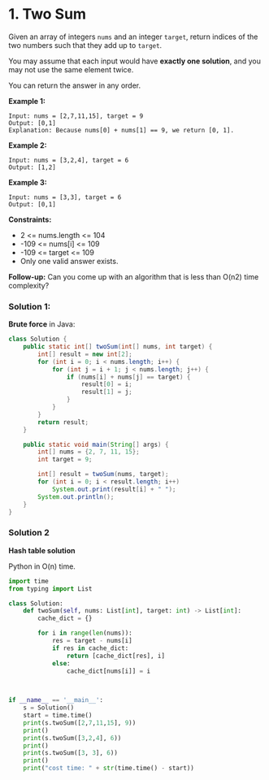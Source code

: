# 1. Two Sum

Given an array of integers `nums` and an integer `target`, return indices of the two numbers such that they add up to `target`.

You may assume that each input would have **exactly one solution**, and you may not use the same element twice.

You can return the answer in any order.

**Example 1:**

    Input: nums = [2,7,11,15], target = 9
    Output: [0,1]
    Explanation: Because nums[0] + nums[1] == 9, we return [0, 1].

**Example 2:**

    Input: nums = [3,2,4], target = 6
    Output: [1,2]

**Example 3:**

    Input: nums = [3,3], target = 6
    Output: [0,1]

**Constraints:**

- 2 <= nums.length <= 104
- -109 <= nums[i] <= 109
- -109 <= target <= 109
- Only one valid answer exists.

**Follow-up:** Can you come up with an algorithm that is less than O(n2) time complexity?


### Solution 1:

**Brute force** in Java:


```java
class Solution {
    public static int[] twoSum(int[] nums, int target) {
        int[] result = new int[2];
        for (int i = 0; i < nums.length; i++) {
            for (int j = i + 1; j < nums.length; j++) {
                if (nums[i] + nums[j] == target) {
                    result[0] = i;
                    result[1] = j;
                }
            }
        }
        return result;
    }

    public static void main(String[] args) {
        int[] nums = {2, 7, 11, 15};
        int target = 9;

        int[] result = twoSum(nums, target);
        for (int i = 0; i < result.length; i++)
            System.out.print(result[i] + " ");
        System.out.println();
    }
}
```


### Solution 2

**Hash table solution**

Python in O(n) time.

```python
import time
from typing import List

class Solution:
    def twoSum(self, nums: List[int], target: int) -> List[int]:
        cache_dict = {}

        for i in range(len(nums)):
            res = target - nums[i]
            if res in cache_dict:
                return [cache_dict[res], i]
            else:
                cache_dict[nums[i]] = i
            


if __name__ == '__main__':
    s = Solution()
    start = time.time()
    print(s.twoSum([2,7,11,15], 9))
    print()
    print(s.twoSum([3,2,4], 6))
    print()
    print(s.twoSum([3, 3], 6))
    print()
    print("cost time: " + str(time.time() - start))
```